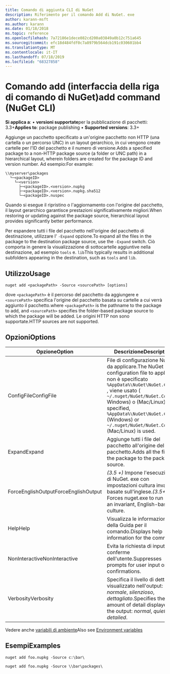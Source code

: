 ```yaml
---
title: Comando di aggiunta CLI di NuGet
description: Riferimento per il comando Add di NuGet. exe
author: karann-msft
ms.author: karann
ms.date: 01/18/2018
ms.topic: reference
ms.openlocfilehash: 7a72186e1dece082cd200a03849a0b12c751a645
ms.sourcegitcommit: efc18d484fdf0c7a8979b564dcb191c030601bb4
ms.translationtype: MT
ms.contentlocale: it-IT
ms.lasthandoff: 07/18/2019
ms.locfileid: "68327858"
---
```

# <a name="add-command-nuget-cli"></a><span data-ttu-id="91d8d-103">Comando add (interfaccia della riga di comando di NuGet)</span><span class="sxs-lookup"><span data-stu-id="91d8d-103">add command (NuGet CLI)</span></span>

<span data-ttu-id="91d8d-104">**Si applica a**: &bullet; **versioni supportate**per la pubblicazione di pacchetti: 3.3+</span><span class="sxs-lookup"><span data-stu-id="91d8d-104">**Applies to**: package publishing &bullet; **Supported versions**: 3.3+</span></span>

<span data-ttu-id="91d8d-105">Aggiunge un pacchetto specificato a un'origine pacchetto non HTTP (una cartella o un percorso UNC) in un layout gerarchico, in cui vengono create cartelle per l'ID del pacchetto e il numero di versione.</span><span class="sxs-lookup"><span data-stu-id="91d8d-105">Adds a specified package to a non-HTTP package source (a folder or UNC path) in a hierarchical layout, wherein folders are created for the package ID and version number.</span></span> <span data-ttu-id="91d8d-106">Ad esempio:</span><span class="sxs-lookup"><span data-stu-id="91d8d-106">For example:</span></span>

    \\myserver\packages
      └─<packageID>
        └─<version>
          ├─<packageID>.<version>.nupkg
          ├─<packageID>.<version>.nupkg.sha512
          └─<packageID>.nuspec

<span data-ttu-id="91d8d-107">Quando si esegue il ripristino o l'aggiornamento con l'origine del pacchetto, il layout gerarchico garantisce prestazioni significativamente migliori.</span><span class="sxs-lookup"><span data-stu-id="91d8d-107">When restoring or updating against the package source, hierarchical layout provides significantly better performance.</span></span>

<span data-ttu-id="91d8d-108">Per espandere tutti i file del pacchetto nell'origine del pacchetto di destinazione, utilizzare l' `-Expand` opzione.</span><span class="sxs-lookup"><span data-stu-id="91d8d-108">To expand all the files in the package to the destination package source, use the `-Expand` switch.</span></span> <span data-ttu-id="91d8d-109">Ciò comporta in genere la visualizzazione di sottocartelle aggiuntive nella destinazione, ad esempio `tools` e. `lib`</span><span class="sxs-lookup"><span data-stu-id="91d8d-109">This typically results in additional subfolders appearing in the destination, such as `tools` and `lib`.</span></span>

## <a name="usage"></a><span data-ttu-id="91d8d-110">Utilizzo</span><span class="sxs-lookup"><span data-stu-id="91d8d-110">Usage</span></span>

```cli
nuget add <packagePath> -Source <sourcePath> [options]
```

<span data-ttu-id="91d8d-111">dove `<packagePath>` è il percorso del pacchetto da aggiungere e `<sourcePath>` specifica l'origine del pacchetto basata su cartelle a cui verrà aggiunto il pacchetto.</span><span class="sxs-lookup"><span data-stu-id="91d8d-111">where `<packagePath>` is the pathname to the package to add, and `<sourcePath>` specifies the folder-based package source to which the package will be added.</span></span> <span data-ttu-id="91d8d-112">Le origini HTTP non sono supportate.</span><span class="sxs-lookup"><span data-stu-id="91d8d-112">HTTP sources are not supported.</span></span>

## <a name="options"></a><span data-ttu-id="91d8d-113">Opzioni</span><span class="sxs-lookup"><span data-stu-id="91d8d-113">Options</span></span>

| <span data-ttu-id="91d8d-114">Opzione</span><span class="sxs-lookup"><span data-stu-id="91d8d-114">Option</span></span> | <span data-ttu-id="91d8d-115">Descrizione</span><span class="sxs-lookup"><span data-stu-id="91d8d-115">Description</span></span> |
| --- | --- |
| <span data-ttu-id="91d8d-116">ConfigFile</span><span class="sxs-lookup"><span data-stu-id="91d8d-116">ConfigFile</span></span> | <span data-ttu-id="91d8d-117">File di configurazione NuGet da applicare.</span><span class="sxs-lookup"><span data-stu-id="91d8d-117">The NuGet configuration file to apply.</span></span> <span data-ttu-id="91d8d-118">Se non è specificato `%AppData%\NuGet\NuGet.Config` , viene usato ( `~/.nuget/NuGet/NuGet.Config` Windows) o (Mac/Linux).</span><span class="sxs-lookup"><span data-stu-id="91d8d-118">If not specified, `%AppData%\NuGet\NuGet.Config` (Windows) or `~/.nuget/NuGet/NuGet.Config` (Mac/Linux) is used.</span></span>|
| <span data-ttu-id="91d8d-119">Expand</span><span class="sxs-lookup"><span data-stu-id="91d8d-119">Expand</span></span> | <span data-ttu-id="91d8d-120">Aggiunge tutti i file del pacchetto all'origine del pacchetto.</span><span class="sxs-lookup"><span data-stu-id="91d8d-120">Adds all the files in the package to the package source.</span></span> |
| <span data-ttu-id="91d8d-121">ForceEnglishOutput</span><span class="sxs-lookup"><span data-stu-id="91d8d-121">ForceEnglishOutput</span></span> | <span data-ttu-id="91d8d-122">*(3.5 +)* Impone l'esecuzione di NuGet. exe con impostazioni cultura invarianti basate sull'inglese.</span><span class="sxs-lookup"><span data-stu-id="91d8d-122">*(3.5+)* Forces nuget.exe to run using an invariant, English-based culture.</span></span> |
| <span data-ttu-id="91d8d-123">Help</span><span class="sxs-lookup"><span data-stu-id="91d8d-123">Help</span></span> | <span data-ttu-id="91d8d-124">Visualizza le informazioni della Guida per il comando.</span><span class="sxs-lookup"><span data-stu-id="91d8d-124">Displays help information for the command.</span></span> |
| <span data-ttu-id="91d8d-125">NonInteractive</span><span class="sxs-lookup"><span data-stu-id="91d8d-125">NonInteractive</span></span> | <span data-ttu-id="91d8d-126">Evita la richiesta di input o conferme dell'utente.</span><span class="sxs-lookup"><span data-stu-id="91d8d-126">Suppresses prompts for user input or confirmations.</span></span> |
| <span data-ttu-id="91d8d-127">Verbosity</span><span class="sxs-lookup"><span data-stu-id="91d8d-127">Verbosity</span></span> | <span data-ttu-id="91d8d-128">Specifica il livello di dettaglio visualizzato nell'output: *normale*, *silenzioso*, *dettagliato*.</span><span class="sxs-lookup"><span data-stu-id="91d8d-128">Specifies the amount of detail displayed in the output: *normal*, *quiet*, *detailed*.</span></span> |

<span data-ttu-id="91d8d-129">Vedere anche [variabili di ambiente](cli-ref-environment-variables.md)</span><span class="sxs-lookup"><span data-stu-id="91d8d-129">Also see [Environment variables](cli-ref-environment-variables.md)</span></span>

## <a name="examples"></a><span data-ttu-id="91d8d-130">Esempi</span><span class="sxs-lookup"><span data-stu-id="91d8d-130">Examples</span></span>

```cli
nuget add foo.nupkg -Source c:\bar\

nuget add foo.nupkg -Source \\bar\packages\
```
